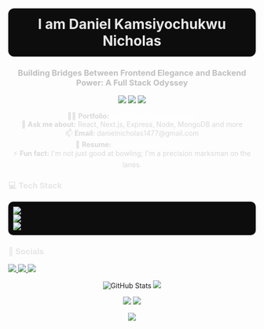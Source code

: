 <!-- Main Header -->
<h1 align="center" style="color:#e6e6e6; background:#0d0d0d; padding:15px; border-radius:12px;">
  I am Daniel Kamsiyochukwu Nicholas
</h1>
<h3 align="center" style="color:#bfbfbf;">
  Building Bridges Between Frontend Elegance and Backend Power: A Full Stack Odyssey
</h3>

<!-- Badges -->
<p align="center">
  <img src="https://img.shields.io/badge/Full%20Stack%20Developer-MERN-blueviolet?style=for-the-badge" />
  <img src="https://img.shields.io/badge/Open%20Source-Contributor-ff69b4?style=for-the-badge" />
  <img src="https://github-profile-summary-cards.vercel.app/api/cards/profile-details?username=danielnicholas1477&theme=github_dark" />
</p>

<!-- Portfolio and Contact -->
<p align="center" style="color:#d9d9d9;">
  👨‍💻 <b>Portfolio:</b> <a href="https://daniel-nicholas.vercel.app/" style="color:#ffffff;">daniel-nicholas.vercel.app</a><br/>
  💬 <b>Ask me about:</b> React, Next.js, Express, Node, MongoDB and more<br/>
  📫 <b>Email:</b> danielnicholas1477@gmail.com<br/>
  📄 <b>Resume:</b> <a href="https://daniel-resume.tiiny.site" style="color:#ffffff;">daniel-resume.tiiny.site</a><br/>
  ⚡ <b>Fun fact:</b> I'm not just good at bowling; I'm a precision marksman on the lanes.
</p>

<!-- Tech Stack -->
<h3 align="left" style="color:#e6e6e6;">💻 Tech Stack</h3>
<p align="left" style="background:#0d0d0d; padding:10px; border-radius:10px;">
  <a href="https://skillicons.dev">
    <img src="https://skillicons.dev/icons?i=html,css,javascript,typescript,react,redux,nextjs,jest,figma" /><br/>
    <img src="https://skillicons.dev/icons?i=nodejs,express,mongodb,firebase,postgres" /><br/>
    <img src="https://skillicons.dev/icons?i=vercel,postman,netlify" />
  </a>
</p>

<!-- Socials -->
<h3 align="left" style="color:#e6e6e6;">👯 Socials</h3>
<p align="left">
  <a href="https://linkedin.com/in/daniel-nicholas1477">
    <img src="https://img.shields.io/badge/LinkedIn-0A0A0A?style=for-the-badge&logo=linkedin&logoColor=white" />
  </a>
  <a href="https://twitter.com/danielnicholas">
    <img src="https://img.shields.io/badge/Twitter-0A0A0A?style=for-the-badge&logo=twitter&logoColor=white" />
  </a>
  <a href="https://github.com/danielnicholas1477">
    <img src="https://img.shields.io/badge/GitHub-0A0A0A?style=for-the-badge&logo=github&logoColor=white" />
  </a>
</p>

<!-- GitHub Stats & Grade -->
<p align="center">
  <img src="https://github-readme-stats.vercel.app/api?username=danielnicholas1477&show_icons=true&theme=github_dark&hide_border=true" alt="GitHub Stats" />
  <img src="https://github-profile-summary-cards.vercel.app/api/cards/productive-time?username=danielnicholas1477&theme=github_dark" />
</p>

<p align="center">
  <img src="https://github-profile-summary-cards.vercel.app/api/cards/repos-per-language?username=danielnicholas1477&theme=github_dark" />
  <img src="https://github-profile-summary-cards.vercel.app/api/cards/most-commit-language?username=danielnicholas1477&theme=github_dark" />
</p>

<!-- GitHub Profile Grade -->
<p align="center">
  <img src="https://github-profile-trophy.vercel.app/?username=danielnicholas1477&theme=darkhub&no-frame=true&no-bg=true&margin-w=5&margin-h=5" />
</p>
